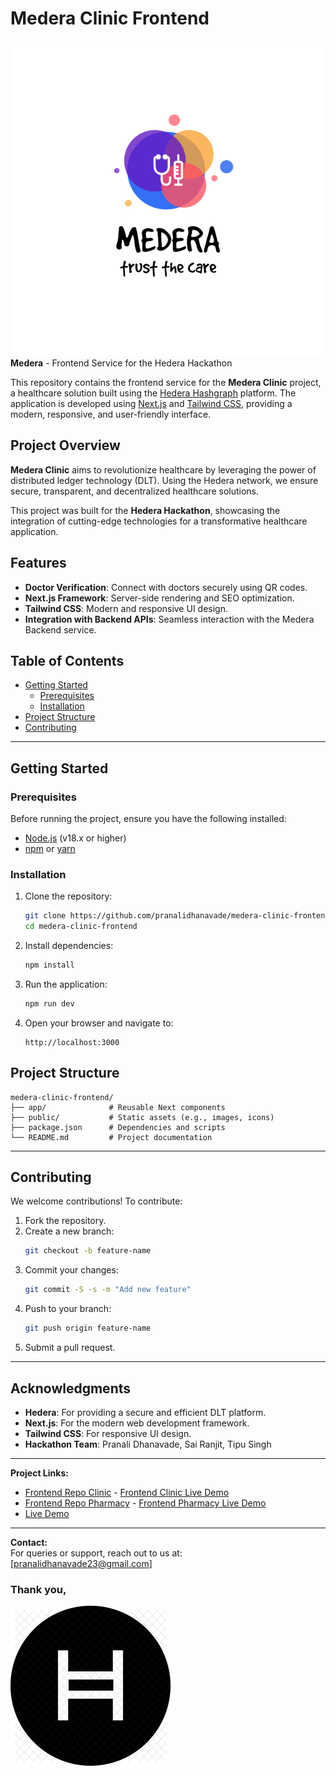 # Medera Clinic Frontend

![Medera Logo](./public/medera_logo_transparent.png)  
**Medera** - Frontend Service for the Hedera Hackathon

This repository contains the frontend service for the **Medera Clinic** project, a healthcare solution built using the [Hedera Hashgraph](https://hedera.com/) platform. The application is developed using [Next.js](https://nextjs.org/) and [Tailwind CSS](https://tailwindcss.com/), providing a modern, responsive, and user-friendly interface.

## Project Overview
**Medera Clinic** aims to revolutionize healthcare by leveraging the power of distributed ledger technology (DLT). Using the Hedera network, we ensure secure, transparent, and decentralized healthcare solutions.

This project was built for the **Hedera Hackathon**, showcasing the integration of cutting-edge technologies for a transformative healthcare application.

## Features
- **Doctor Verification**: Connect with doctors securely using QR codes.
- **Next.js Framework**: Server-side rendering and SEO optimization.
- **Tailwind CSS**: Modern and responsive UI design.
- **Integration with Backend APIs**: Seamless interaction with the Medera Backend service.

## Table of Contents
- [Getting Started](#getting-started)
  - [Prerequisites](#prerequisites)
  - [Installation](#installation)
- [Project Structure](#project-structure)
- [Contributing](#contributing)

---

## Getting Started

### Prerequisites
Before running the project, ensure you have the following installed:

- [Node.js](https://nodejs.org/) (v18.x or higher)
- [npm](https://www.npmjs.com/) or [yarn](https://yarnpkg.com/)

### Installation

1. Clone the repository:
   ```bash
   git clone https://github.com/pranalidhanavade/medera-clinic-frontend.git
   cd medera-clinic-frontend
   ```

2. Install dependencies:
   ```bash
   npm install
   ```

3. Run the application:
   ```bash
   npm run dev
   ```

4. Open your browser and navigate to:
   ```
   http://localhost:3000
   ```

## Project Structure
```
medera-clinic-frontend/
├── app/              # Reusable Next components
├── public/           # Static assets (e.g., images, icons)
├── package.json      # Dependencies and scripts
└── README.md         # Project documentation
```

---

## Contributing
We welcome contributions! To contribute:

1. Fork the repository.
2. Create a new branch:
   ```bash
   git checkout -b feature-name
   ```
3. Commit your changes:
   ```bash
   git commit -S -s -m "Add new feature"
   ```
4. Push to your branch:
   ```bash
   git push origin feature-name
   ```
5. Submit a pull request.

---

## Acknowledgments
- **Hedera**: For providing a secure and efficient DLT platform.
- **Next.js**: For the modern web development framework.
- **Tailwind CSS**: For responsive UI design.
- **Hackathon Team**: Pranali Dhanavade, Sai Ranjit, Tipu Singh

---

**Project Links:**
- [Frontend Repo Clinic](https://github.com/pranalidhanavade/medera-clinic-frontend) - [Frontend Clinic Live Demo](https://medera-clinic-frontend.vercel.app/)
- [Frontend Repo Pharmacy](https://github.com/pranalidhanavade/medera-pharmacy-frontend) - [Frontend Pharmacy Live Demo](https://medera-pharmacy-frontend.vercel.app/)
- [Live Demo](https://github.com/GHkrishna/medera-backend/api)

---

**Contact:**  
For queries or support, reach out to us at: [pranalidhanavade23@gmail.com]

### Thank you,
![Hedera Logo](./public/hedera.png)